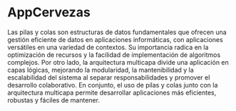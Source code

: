 # AppCervezas

Las pilas y colas son estructuras de datos fundamentales que ofrecen una gestión eficiente de datos en aplicaciones informáticas, con aplicaciones versátiles en una variedad de contextos. Su importancia radica en la optimización de recursos y la facilidad de implementación de algoritmos complejos. Por otro lado, la arquitectura multicapa divide una aplicación en capas lógicas, mejorando la modularidad, la mantenibilidad y la escalabilidad del sistema al separar responsabilidades y promover el desarrollo colaborativo. En conjunto, el uso de pilas y colas junto con la arquitectura multicapa permite desarrollar aplicaciones más eficientes, robustas y fáciles de mantener.
